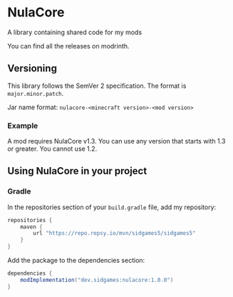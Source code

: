 # NulaCore

A library containing shared code for my mods

You can find all the releases on modrinth.

## Versioning

This library follows the SemVer 2 specification. The format is `major.minor.patch`.

Jar name format: `nulacore-<minecraft version>-<mod version>`

### Example

A mod requires NulaCore v1.3. You can use any version that starts with 1.3 or greater. You cannot use 1.2.

## Using NulaCore in your project

### Gradle

In the repositories section of your `build.gradle` file, add my repository:
```groovy
repositories {
    maven {
        url "https://repo.repsy.io/mvn/sidgames5/sidgames5"
    }
}
```

Add the package to the dependencies section:
```groovy
dependencies {
    modImplementation("dev.sidgames:nulacore:1.0.0")
}
```